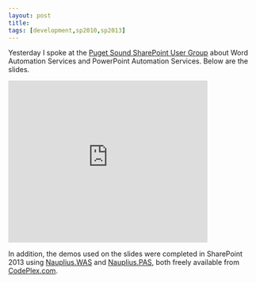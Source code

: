 ```yaml
---
layout: post
title: 
tags: [development,sp2010,sp2013]
---
```


Yesterday I spoke at the [Puget Sound SharePoint User Group](http://psspug.org/SitePages/Home.aspx) about Word Automation Services and PowerPoint Automation Services. Below are the slides.

<iframe width="402" height="327" src="https://onedrive.live.com/embed?cid=CBCE97C71A32BCAE&amp;resid=CBCE97C71A32BCAE%212013&amp;authkey=ABNMOgqfvURXb3U&amp;em=2" scrolling="no" frameborder="0"></iframe>

In addition, the demos used on the slides were completed in SharePoint 2013 using [Nauplius.WAS](http://thesharepointfarm.com/portfolio/nauplius-was/) and [Nauplius.PAS](http://thesharepointfarm.com/portfolio/nauplius-pas/), both freely available from [CodePlex.com](https://www.codeplex.com/site/users/view/TrevorSeward).